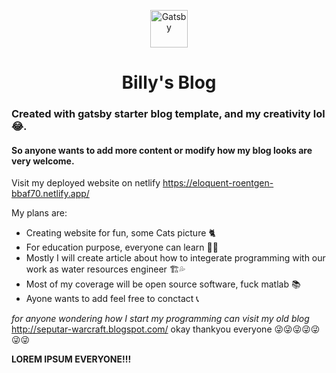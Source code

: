 <p align="center">
  <a href="https://www.gatsbyjs.com">
    <img alt="Gatsby" src="https://www.gatsbyjs.com/Gatsby-Monogram.svg" width="60" />
  </a>
</p>
<h1 align="center">
  Billy's Blog
</h1>
<p>
  
  <h3>Created with gatsby starter blog template, and my creativity lol 😂.</h3>
  <h4>So anyone wants to add more content or modify how my blog looks are very welcome.</h4>
  
  Visit my deployed website on netlify
  <a target="_blank" href="https://eloquent-roentgen-bbaf70.netlify.app/">https://eloquent-roentgen-bbaf70.netlify.app/</a>
  
  My plans are:
  <ul>
  <li>Creating website for fun, some Cats picture 🐈</li>
  <li>For education purpose, everyone can learn 👨‍🎓</li>
  <li>Mostly I will create article about how to integerate programming with our work as water resources engineer 🏗💦</li>
  <li>Most of my coverage will be open source software, fuck matlab 📚</li>
  <li>Ayone wants to add feel free to conctact 📞</li>
  </ul>
  
  <em>for anyone wondering how I start my programming can visit my old blog</em>
  <a target="_blank" href="http://http://seputar-warcraft.blogspot.com/">http://seputar-warcraft.blogspot.com/</a>
  okay thankyou everyone
  😜😜😜😜😜😜😜
  
</p>


<footer><strong>LOREM IPSUM EVERYONE!!!</strong></footer>
